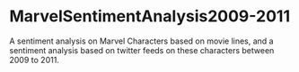 # MarvelSentimentAnalysis2009-2011
A sentiment analysis on Marvel Characters based on movie lines, and a sentiment analysis based on twitter feeds on these characters between 2009 to 2011.
